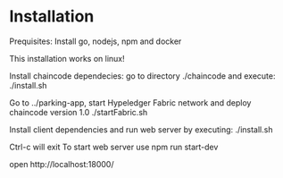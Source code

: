 # Installation

Prequisites:
Install go, nodejs, npm and docker

This installation works on linux!

Install chaincode dependecies: go to directory ./chaincode and execute:
./install.sh

Go to ../parking-app, start Hypeledger Fabric network and deploy chaincode version 1.0
./startFabric.sh

Install client dependencies and run web server by executing:
./install.sh

Ctrl-c will exit 
To start web server use
npm run start-dev

open 
http://localhost:18000/


